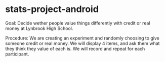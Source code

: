 # stats-project-android
Goal: Decide wether people value things differently with credit or real money at Lynbrook High School.</br>

Procedure: We are creating an experiment and randomly choosing to give someone credit or real money.
We will display 4 items, and ask them what they think they value of each is. We will record and repeat for each participant.
